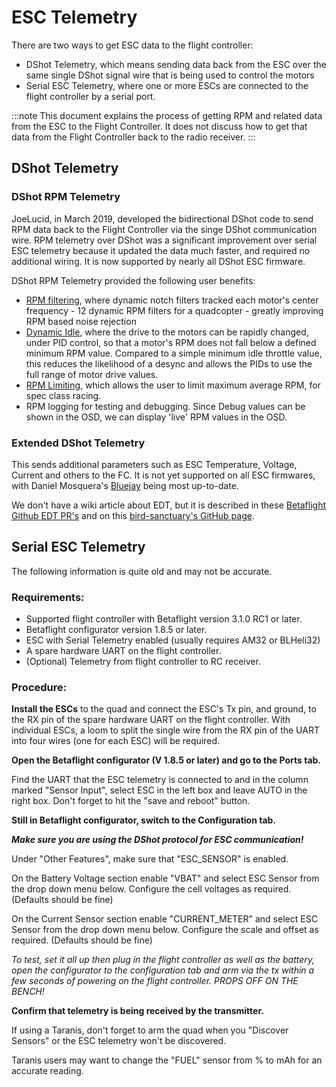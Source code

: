 # ESC Telemetry

There are two ways to get ESC data to the flight controller:

- DShot Telemetry, which means sending data back from the ESC over the same single DShot signal wire that is being used to control the motors
- Serial ESC Telemetry, where one or more ESCs are connected to the flight controller by a serial port.

:::note
This document explains the process of getting RPM and related data from the ESC to the Flight Controller. It does not discuss how to get that data from the Flight Controller back to the radio receiver.
:::

## DShot Telemetry

### DShot RPM Telemetry

JoeLucid, in March 2019, developed the bidirectional DShot code to send RPM data back to the Flight Controller via the singe DShot communication wire. RPM telemetry over DShot was a significant improvement over serial ESC telemetry because it updated the data much faster, and required no additional wiring. It is now supported by nearly all DShot ESC firmware.

DShot RPM Telemetry provided the following user benefits:

- [RPM filtering](/docs/wiki/guides/current/DSHOT-RPM-Filtering), where dynamic notch filters tracked each motor's center frequency - 12 dynamic RPM filters for a quadcopter - greatly improving RPM based noise rejection
- [Dynamic Idle](/docs/wiki/guides/current/Dynamic-Idle), where the drive to the motors can be rapidly changed, under PID control, so that a motor's RPM does not fall below a defined minimum RPM value. Compared to a simple minimum idle throttle value, this reduces the likelihood of a desync and allows the PIDs to use the full range of motor drive values.
- [RPM Limiting](/docs/wiki/release/Betaflight-4-5-Release-Notes#162-rpm-limiter-build-option), which allows the user to limit maximum average RPM, for spec class racing.
- RPM logging for testing and debugging. Since Debug values can be shown in the OSD, we can display 'live' RPM values in the OSD.

### Extended DShot Telemetry

This sends additional parameters such as ESC Temperature, Voltage, Current and others to the FC. It is not yet supported on all ESC firmwares, with Daniel Mosquera's [Bluejay](https://github.com/bird-sanctuary/bluejay) being most up-to-date.

We don't have a wiki article about EDT, but it is described in these [Betaflight Github EDT PR's](https://github.com/betaflight/betaflight/pulls?q=is%3Apr+EDT) and on this [bird-sanctuary's GitHub page](https://github.com/bird-sanctuary/extended-dshot-telemetry).

## Serial ESC Telemetry

The following information is quite old and may not be accurate.

### Requirements:

- Supported flight controller with Betaflight version 3.1.0 RC1 or later.
- Betaflight configurator version 1.8.5 or later.
- ESC with Serial Telemetry enabled (usually requires AM32 or BLHeli32)
- A spare hardware UART on the flight controller.
- (Optional) Telemetry from flight controller to RC receiver.

### Procedure:

**Install the ESCs** to the quad and connect the ESC's Tx pin, and ground, to the RX pin of the spare hardware UART on the flight controller. With individual ESCs, a loom to split the single wire from the RX pin of the UART into four wires (one for each ESC) will be required.

**Open the Betaflight configurator (V 1.8.5 or later) and go to the Ports tab.**

Find the UART that the ESC telemetry is connected to and in the column marked "Sensor Input", select ESC in the left box and leave AUTO in the right box. Don't forget to hit the "save and reboot" button.

**Still in Betaflight configurator, switch to the Configuration tab.**

_**Make sure you are using the DShot protocol for ESC communication!**_

Under "Other Features", make sure that "ESC_SENSOR" is enabled.

On the Battery Voltage section enable "VBAT" and select ESC Sensor from the drop down menu below. Configure the cell voltages as required. (Defaults should be fine)

On the Current Sensor section enable "CURRENT_METER" and select ESC Sensor from the drop down menu below. Configure the scale and offset as required. (Defaults should be fine)

_To test, set it all up then plug in the flight controller as well as the battery, open the configurator to the configuration tab and arm via the tx within a few seconds of powering on the flight controller. PROPS OFF ON THE BENCH!_

**Confirm that telemetry is being received by the transmitter.**

If using a Taranis, don't forget to arm the quad when you "Discover Sensors" or the ESC telemetry won't be discovered.

Taranis users may want to change the "FUEL" sensor from % to mAh for an accurate reading.
